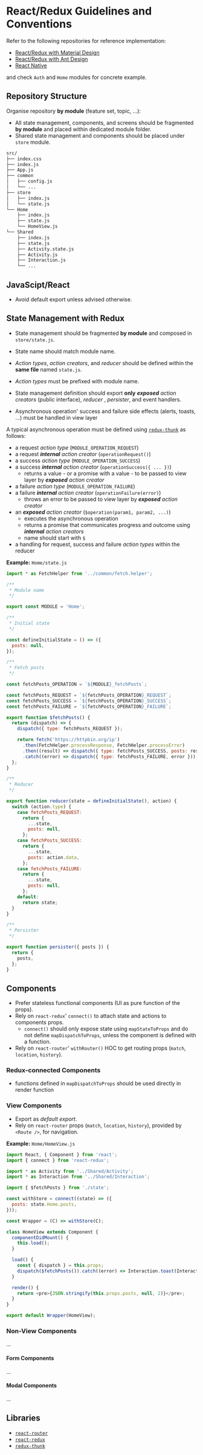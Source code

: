 # React/Redux Guidelines and Conventions

Refer to the following repositories for reference implementation:

- [React/Redux with Material Design](https://github.com/emiketic/helloworld-react-material/)
- [React/Redux with Ant Design](https://github.com/emiketic/helloworld-react-antd/)
- [React Native](https://github.com/emiketic/helloworld-react-native/)

and check `Auth` and `Home` modules for concrete example.

## Repository Structure

Organise repository **by module** (feature set, topic, ...):

- All state management, components, and screens should be fragmented **by module** and placed within dedicated module folder.
- Shared state management and components should be placed under `store` module.

```sh
src/
├── index.css
├── index.js
├── App.js
├── common
│   ├── config.js
│   └── ...
├── store
│   ├── index.js
│   └── state.js
└── Home
    ├── index.js
    ├── state.js
    └── HomeView.js
└── Shared
    ├── index.js
    ├── state.js
    ├── Activity.state.js
    ├── Activity.js
    ├── Interaction.js
    └── ...
```

## JavaScipt/React

- Avoid default export unless advised otherwise.

## State Management with Redux

- State management should be fragmented **by module** and composed in `store/state.js`.

- State name should match module name.

- _Action types_, _action creators_, and _reducer_ should be defined within the **same file** named `state.js`.

- _Action types_ must be prefixed with module name.

- State management definition should export **only** _**exposed** action creators_ (public interface), _reducer_ , _persister_, and event handlers.

- Asynchronous operation' success and failure side effects (alerts, toasts, ...) must be handled in view layer

A typical asynchronous operation must be defined using [`redux-thunk`](https://github.com/gaearon/redux-thunk) as follows:

- a request _action type_ (`MODULE_OPERATION_REQUEST`)
- a request _**internal** action creator_ (`operationRequest()`)
- a success _action type_ (`MODULE_OPERATION_SUCCESS`)
- a success _**internal** action creator_ (`operationSuccess({ ... })`)
  - returns a value - or a promise with a value - to be passed to view layer by _**exposed** action creator_
- a failure _action type_ (`MODULE_OPERATION_FAILURE`)
- a failure _**internal** action creator_ (`operationFailure(error)`)
  - throws an error to be passed to view layer by _**exposed** action creator_
- an _**exposed** action creator_ (`$operation(param1, param2, ...)`)
  - executes the asynchronous operation
  - returns a promise that communicates progress and outcome using _**internal** action creators_
  - name should start with `$`
- a handling for request, success and failure _action types_ within the reducer

**Example:** `Home/state.js`

```javascript
import * as FetchHelper from '../common/fetch.helper';

/**
 * Module name
 */

export const MODULE = 'Home';

/**
 * Initial state
 */

const defineInitialState = () => ({
  posts: null,
});

/**
 * Fetch posts
 */

const fetchPosts_OPERATION = `${MODULE}_fetchPosts`;

const fetchPosts_REQUEST = `${fetchPosts_OPERATION}_REQUEST`;
const fetchPosts_SUCCESS = `${fetchPosts_OPERATION}_SUCCESS`;
const fetchPosts_FAILURE = `${fetchPosts_OPERATION}_FAILURE`;

export function $fetchPosts() {
  return (dispatch) => {
    dispatch({ type: fetchPosts_REQUEST });

    return fetch('https://httpbin.org/ip')
      .then(FetchHelper.processResponse, FetchHelper.processError)
      .then((result) => dispatch({ type: fetchPosts_SUCCESS, posts: result }))
      .catch((error) => dispatch({ type: fetchPosts_FAILURE, error }));
  };
}

/**
 * Reducer
 */

export function reducer(state = defineInitialState(), action) {
  switch (action.type) {
    case fetchPosts_REQUEST:
      return {
        ...state,
        posts: null,
      };
    case fetchPosts_SUCCESS:
      return {
        ...state,
        posts: action.data,
      };
    case fetchPosts_FAILURE:
      return {
        ...state,
        posts: null,
      };
    default:
      return state;
  }
}

/**
 * Persister
 */

export function persister({ posts }) {
  return {
    posts,
  };
}
```

## Components

- Prefer stateless functional components (UI as pure function of the props).
- Rely on `react-redux`' `connect()` to attach state and actions to components props.
  - `connect()` should only expose state using `mapStateToProps` and do not define `mapDispatchToProps`, unless the component is defined with a function.
- Rely on `react-router`' `withRouter()` HOC to get routing props (`match`, `location`, `history`).

### Redux-connected Components

- functions defined in `mapDispatchToProps` should be used directly in render function

### View Components

- Export as _default export_.
- Rely on `react-router` props (`match`, `location`, `history`), provided by `<Route />`, for navigation.

**Example:** `Home/HomeView.js`

```javascript
import React, { Component } from 'react';
import { connect } from 'react-redux';

import * as Activity from '../Shared/Activity';
import * as Interaction from '../Shared/Interaction';

import { $fetchPosts } from './state';

const withStore = connect((state) => ({
  posts: state.Home.posts,
}));

const Wrapper = (C) => withStore(C);

class HomeView extends Component {
  componentDidMount() {
    this.load();
  }

  load() {
    const { dispatch } = this.props;
    dispatch($fetchPosts()).catch((error) => Interaction.toast(Interaction.FAILURE, error.message));
  }

  render() {
    return <pre>{JSON.stringify(this.props.posts, null, 2)}</pre>;
  }
}

export default Wrapper(HomeView);
```

### Non-View Components

...

#### Form Components

...

#### Modal Components

...

## Libraries

- [`react-router`](https://reacttraining.com/react-router/)
- [`react-redux`](https://github.com/reactjs/react-redux)
- [`redux-thunk`](https://github.com/gaearon/redux-thunk)
